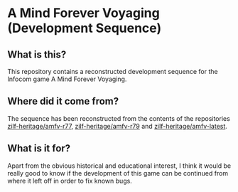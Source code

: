 # A Mind Forever Voyaging (Development Sequence)

## What is this?

This repository contains a reconstructed development sequence for the Infocom game A Mind Forever Voyaging.

## Where did it come from?

The sequence has been reconstructed from the contents of the repositories [zilf-heritage/amfv-r77](https://github.com/zilf-heritage/amfv-r77), [zilf-heritage/amfv-r79](https://github.com/zilf-heritage/amfv-r79) and [zilf-heritage/amfv-latest](https://github.com/zilf-heritage/amfv-latest).

## What is it for?

Apart from the obvious historical and educational interest, I think it would be really good to know if the development of this game can be continued from where it left off in order to fix known bugs.
